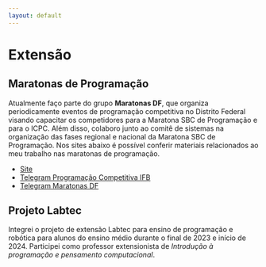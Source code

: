 ```yaml
---
layout: default
---
```


# Extensão



## Maratonas de Programação

Atualmente faço parte do grupo **Maratonas DF**, que organiza periodicamente eventos de programação competitiva no Distrito Federal visando capacitar os competidores para a Maratona SBC de Programação e para o ICPC. Além disso, colaboro junto ao comitê de sistemas na organização das fases regional e nacional da Maratona SBC de Programação. Nos sites abaixo é possível conferir materiais relacionados ao meu trabalho nas maratonas de programação.

- [Site](https://danielsaad.com/maratona)
- [Telegram Programação Competitiva IFB](https://t.me/+5YfCIKq8UE1hZmJh)
- [Telegram Maratonas DF](https://t.me/maratonasdf)

## Projeto Labtec

Integrei o projeto de extensão Labtec para ensino de programação e robótica para alunos do ensino médio durante o final de 2023 e início de 2024. Participei como professor extensionista de *Introdução à programação e pensamento computacional*.
